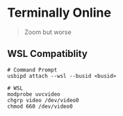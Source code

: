 # Terminally Online

> Zoom but worse

## WSL Compatiblity

```
# Command Prompt
usbipd attach --wsl --busid <busid>

# WSL
modprobe uvcvideo
chgrp video /dev/video0
chmod 660 /dev/video0
```
